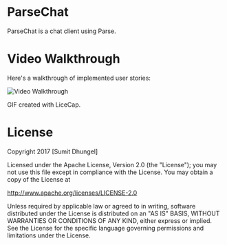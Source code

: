 # ParseChat

ParseChat is a chat client using Parse.

# Video Walkthrough

Here's a walkthrough of implemented user stories:

<img src='http://i.imgur.com/oAEOYRx.gif' title='Video Walkthrough' width='' alt='Video Walkthrough' />

GIF created with LiceCap.

#  License

Copyright 2017 [Sumit Dhungel]

Licensed under the Apache License, Version 2.0 (the "License"); you may not use this file except in compliance with the License. You may obtain a copy of the License at

http://www.apache.org/licenses/LICENSE-2.0

Unless required by applicable law or agreed to in writing, software distributed under the License is distributed on an "AS IS" BASIS, WITHOUT WARRANTIES OR CONDITIONS OF ANY KIND, either express or implied. See the License for the specific language governing permissions and limitations under the License.
